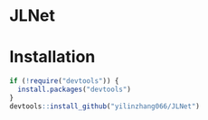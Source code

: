 # JLNet
# Installation

```r
if (!require("devtools")) {
  install.packages("devtools")
}
devtools::install_github("yilinzhang066/JLNet")
